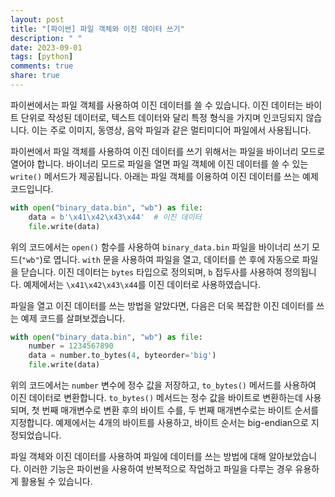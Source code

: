 ```yaml
---
layout: post
title: "[파이썬] 파일 객체와 이진 데이터 쓰기"
description: " "
date: 2023-09-01
tags: [python]
comments: true
share: true
---
```


파이썬에서는 파일 객체를 사용하여 이진 데이터를 쓸 수 있습니다. 이진 데이터는 바이트 단위로 작성된 데이터로, 텍스트 데이터와 달리 특정 형식을 가지며 인코딩되지 않습니다. 이는 주로 이미지, 동영상, 음악 파일과 같은 멀티미디어 파일에서 사용됩니다.

파이썬에서 파일 객체를 사용하여 이진 데이터를 쓰기 위해서는 파일을 바이너리 모드로 열어야 합니다. 바이너리 모드로 파일을 열면 파일 객체에 이진 데이터를 쓸 수 있는 `write()` 메서드가 제공됩니다. 아래는 파일 객체를 이용하여 이진 데이터를 쓰는 예제 코드입니다.

```python
with open("binary_data.bin", "wb") as file:
    data = b'\x41\x42\x43\x44'  # 이진 데이터
    file.write(data)
```

위의 코드에서는 `open()` 함수를 사용하여 `binary_data.bin` 파일을 바이너리 쓰기 모드(`"wb"`)로 엽니다. `with` 문을 사용하여 파일을 열고, 데이터를 쓴 후에 자동으로 파일을 닫습니다. 이진 데이터는 `bytes` 타입으로 정의되며, `b` 접두사를 사용하여 정의됩니다. 예제에서는 `\x41\x42\x43\x44`를 이진 데이터로 사용하였습니다.

파일을 열고 이진 데이터를 쓰는 방법을 알았다면, 다음은 더욱 복잡한 이진 데이터를 쓰는 예제 코드를 살펴보겠습니다.

```python
with open("binary_data.bin", "wb") as file:
    number = 1234567890
    data = number.to_bytes(4, byteorder='big')
    file.write(data)
```

위의 코드에서는 `number` 변수에 정수 값을 저장하고, `to_bytes()` 메서드를 사용하여 이진 데이터로 변환합니다. `to_bytes()` 메서드는 정수 값을 바이트로 변환하는데 사용되며, 첫 번째 매개변수로 변환 후의 바이트 수를, 두 번째 매개변수로는 바이트 순서를 지정합니다. 예제에서는 4개의 바이트를 사용하고, 바이트 순서는 big-endian으로 지정되었습니다.

파일 객체와 이진 데이터를 사용하여 파일에 데이터를 쓰는 방법에 대해 알아보았습니다. 이러한 기능은 파이썬을 사용하여 반복적으로 작업하고 파일을 다루는 경우 유용하게 활용될 수 있습니다.